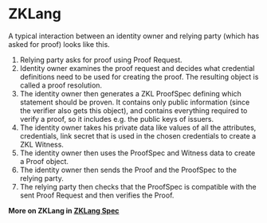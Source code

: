 # ZKLang
A typical interaction between an identity owner and relying party (which has asked for proof) looks like this.
1. Relying party asks for proof using Proof Request.
2. Identity owner examines the proof request and decides what credential definitions need to be used for creating the proof. The resulting object is called a proof resolution.
3. The identity owner then generates a ZKL ProofSpec defining which statement should be proven. It contains only public information (since the verifier also gets this object), and contains everything required to verify a proof, so it includes e.g. the public keys of issuers.
4. The identity owner takes his private data like values of all the attributes, credentials, link secret that is used in the chosen credentials to create a ZKL Witness.
5. The identity owner then uses the ProofSpec and Witness data to create a Proof object.
6. The identity owner then sends the Proof and the ProofSpec to the relying party.
7. The relying party then checks that the ProofSpec is compatible with the sent Proof Request and then verifies the Proof.

__More on ZKLang in [ZKLang Spec](https://docs.google.com/document/d/1CLdkd70Mfa-AhnrqwTMVwBdF-HdvVNBiOKcq13lPstY/edit)__
